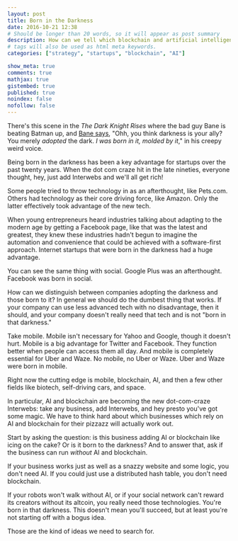 ```yaml
---
layout: post
title: Born in the Darkness
date: 2016-10-21 12:38
# Should be longer than 20 words, so it will appear as post summary
description: How can we tell which blockchain and artificial intelligence ideas will work out? Start by asking if the idea is born in the darkness.
# tags will also be used as html meta keywords.
categories: ["strategy", "startups", "blockchain", "AI"]

show_meta: true
comments: true
mathjax: true
gistembed: true
published: true
noindex: false
nofollow: false
---
```


There's this scene in the *The Dark Knight Rises* where the bad guy Bane is
beating Batman up, and [Bane says](https://www.youtube.com/watch?v=F157geaXp_w), "Ohh, you think darkness is your ally? You
merely *adopted* the dark. *I was born in it, molded by it*," in his creepy weird
voice.

Being born in the darkness has been a key advantage for startups over the past
twenty years. When the dot com craze hit in the late nineties, everyone thought,
hey, just add Interwebs and we'll all get rich!

Some people tried to throw technology in as an afterthought, like Pets.com.
Others had technology as their core driving force, like Amazon. Only the latter
effectively took advantage of the new tech.

When young entrepreneurs heard industries talking about adapting to the modern
age by getting a Facebook page, like that was the latest and greatest, they knew
these industries hadn't begun to imagine the automation and convenience that
could be achieved with a software-first approach. Internet startups that were
born in the darkness had a huge advantage.

You can see the same thing with social. Google Plus was an afterthought. 
Facebook was born in social.

How can we distinguish between companies adopting the darkness and those born to
it? In general we should do the dumbest thing that works. If your company can
use less advanced tech with no disadvantage, then it should, and your company
doesn't really need that tech and is not "born in that darkness."

Take mobile. Mobile isn't necessary for Yahoo and Google, though it doesn't
hurt. Mobile is a big advantage for Twitter and Facebook. They function better
when people can access them all day. And mobile is completely essential for
Uber and Waze. No mobile, no Uber or Waze. Uber and Waze were born in mobile.

Right now the cutting edge is mobile, blockchain, AI, and then a few other
fields like biotech, self-driving cars, and space. 

In particular, AI and blockchain are becoming the new dot-com-craze Interwebs:
take any business, add Interwebs, and hey presto you've got some magic. We have
to think hard about which businesses which rely on AI and blockchain for their
pizzazz will actually work out.

Start by asking the question: is this business adding AI or blockchain like
icing on the cake? Or is it born to the darkness? And to answer that, ask if the
business can run *without* AI and blockchain.

If your business works just as well as a snazzy website and some logic, you
don't need AI. If you could just use a distributed hash table, you don't need
blockchain.

If your robots won't walk without AI, or if your social network can't reward its
creators without its altcoin, you really need those technologies. You're born in
that darkness. This doesn't mean you'll succeed, but at least you're not
starting off with a bogus idea.

Those are the kind of ideas we need to search for.
